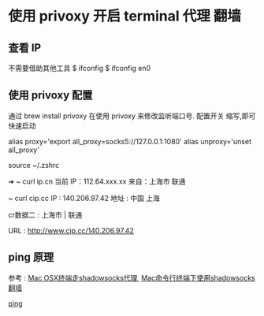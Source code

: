 # 使用 privoxy 开启 terminal 代理 翻墙


## 查看 IP

 不需要借助其他工具
 $ ifconfig
 $ ifconfig en0

## 使用 privoxy 配置

通过 brew install privoxy
在使用 privoxy 来修改监听端口号.
配置开关 缩写,即可快速启动

alias proxy='export all_proxy=socks5://127.0.0.1:1080'
alias unproxy='unset all_proxy'

source ~/.zshrc

➜  ~ curl ip.cn
当前 IP：112.64.xxx.xx 来自：上海市 联通

~ curl cip.cc
IP	: 140.206.97.42
地址	: 中国  上海

cr数据二	: 上海市 | 联通

URL	: http://www.cip.cc/140.206.97.42


## ping 原理

参考 : [Mac OSX终端走shadowsocks代理 ](https://github.com/mrdulin/blog/issues/18)
[Mac命令行终端下使用shadowsocks翻墙](http://www.cashqian.net/blog/001486989831982332565298e4942a2bb8f56b08f9d2475000)
 
[ping](https://stackoverflow.com/questions/5274934/use-ping-through-socks-server)

